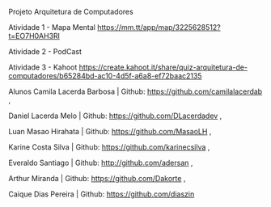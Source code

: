 
Projeto Arquitetura de Computadores

Atividade 1 - Mapa Mental
https://mm.tt/app/map/3225628512?t=EO7H0AH3Rl

Atividade 2 - PodCast

Atividade 3 - Kahoot
https://create.kahoot.it/share/quiz-arquitetura-de-computadores/b65284bd-ac10-4d5f-a6a8-ef72baac2135

Alunos
Camila Lacerda Barbosa | Github: https://github.com/camilalacerdab ,

Daniel Lacerda Melo | Github: https://github.com/DLacerdadev ,

Luan Masao Hirahata | Github: https://github.com/MasaoLH ,

Karine Costa Silva | Github: https://github.com/karinecsilva ,

Everaldo Santiago | Github: http://github.com/adersan ,

Arthur Miranda | Github: https://github.com/Dakorte ,

Caique Dias Pereira | Github: https://github.com/diaszin
